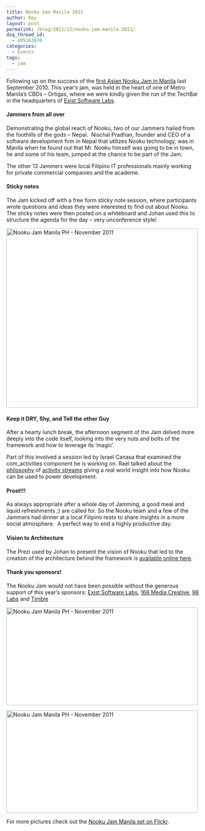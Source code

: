 ```yaml
---
title: Nooku Jam Manila 2011
author: Rey
layout: post
permalink: /blog/2011/12/nooku-jam-manila-2011/
dsq_thread_id:
  - 495163970
categories:
  - Events
tags:
  - jam
---
```


  <p>
    Following up on the success of the <a href="http://blog.nooku.org/2010/10/jamming-in-manila-with-nooku/">first Asian Nooku Jam in Manila</a> last September 2010. This year’s jam, was held in the heart of one of Metro Manila’s CBDs &#8211; Ortigas, where we were kindly given the run of the TechBar in the headquarters of <a href="http://www.exist.com/">Exist Software Labs</a>.
  </p>
  
  <h4 dir="ltr">
    Jammers from all over
  </h4>
  
  <p>
    Demonstrating the global reach of Nooku, two of our Jammers hailed from the foothills of the gods &#8211; Nepal.  Nischal Pradhan, founder and CEO of a software development firm in Nepal that utilizes Nooku technology, was in Manila when he found out that Mr. Nooku himself was going to be in town, he and some of his team, jumped at the chance to be part of the Jam.
  </p>
  
  <p>
    The other 13 Jammers were local Filipino IT professionals mainly working for private commercial companies and the academe.
  </p>
  
  <h4 dir="ltr">
    Sticky notes
  </h4>
  
  <p>
    The Jam kicked off with a free form sticky note session, where participants wrote questions and ideas they were interested to find out about Nooku. The sticky notes were then posted on a whiteboard and Johan used this to structure the agenda for the day &#8211; very unconference style!
  </p>
  
  <p>
    <!--more-->
  </p>
  
  <p>
    <a title="Nooku Jam Manila PH - November 2011 by Nooku, on Flickr" href="http://www.flickr.com/photos/nooku/6460102389/"><img src="http://farm8.staticflickr.com/7143/6460102389_0571bafd18.jpg" alt="Nooku Jam Manila PH - November 2011" width="500" height="468" /></a>
  </p>
  
  <h4 dir="ltr">
    Keep it DRY, Shy, and Tell the other Guy
  </h4>
  
  <p>
    After a hearty lunch break, the afternoon segment of the Jam delved more deeply into the code itself, looking into the very nuts and bolts of the framework and how to leverage its ‘magic’.
  </p>
  
  <p>
    Part of this involved a session led by Israel Canasa that examined the com_activities component he is working on. Rael talked about the <a href="http://www.slideshare.net/factoryjoe/socialism-activity-streams-federating-the-social-web">philosophy</a> of <a href="http://activitystrea.ms/">activity streams</a> giving a real world insight into how Nooku can be used to power development.
  </p>
  
  <h4 dir="ltr">
    Prost!!!
  </h4>
  
  <p>
    As always appropriate after a whole day of Jamming, a good meal and liquid refreshments ;) are called for. So the Nooku team and a few of the Jammers had dinner at a local Filipino resto to share insights in a more social atmosphere.  A perfect way to end a highly productive day.
  </p>
  
  <h4 dir="ltr">
    Vision to Architecture
  </h4>
  
  <p>
    The Prezi used by Johan to present the vision of Nooku that led to the creation of the architecture behind the framework is <a href="http://prezi.com/y8xf4syr9yrr/nooku-from-vision-to-architecture/">available online here</a>.
  </p>
  
  <h4 dir="ltr">
    Thank you sponsors!
  </h4>
  
  <p>
    The Nooku Jam would not have been possible without the generous support of this year’s sponsors: <a href="http://www.exist.com/">Exist Software Labs</a>, <a href="http://168media.net/">168 Media Creative</a>, <a href="http://www.98labs.com/">98 Labs</a> and <a href="http://www.timble.net">Timble</a>
  </p>
  
  <p>
    <a title="Nooku Jam Manila PH - November 2011 by Nooku, on Flickr" href="http://www.flickr.com/photos/nooku/6460148047/"><img src="http://farm8.staticflickr.com/7019/6460148047_568d5cdff4.jpg" alt="Nooku Jam Manila PH - November 2011" width="500" height="255" /></a>
  </p>
  
  <p>
    <a title="Nooku Jam Manila PH - November 2011 by Nooku, on Flickr" href="http://www.flickr.com/photos/nooku/6460150139/"><img src="http://farm8.staticflickr.com/7013/6460150139_5c03314efb.jpg" alt="Nooku Jam Manila PH - November 2011" width="500" height="267" /></a>
  </p>
  
  <p>
    For more pictures check out the <a href="http://www.flickr.com/photos/nooku/sets/72157628291236103/">Nooku Jam Manila set on Flickr</a>.
  </p>
